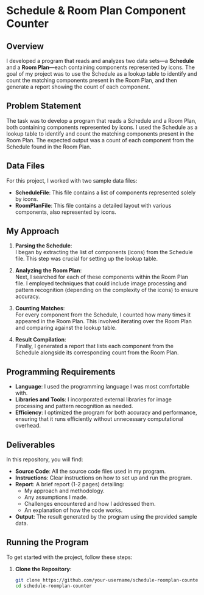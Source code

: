 # Schedule & Room Plan Component Counter

## Overview

I developed a program that reads and analyzes two data sets—a **Schedule** and a **Room Plan**—each containing components represented by icons. The goal of my project was to use the Schedule as a lookup table to identify and count the matching components present in the Room Plan, and then generate a report showing the count of each component.

## Problem Statement

The task was to develop a program that reads a Schedule and a Room Plan, both containing components represented by icons. I used the Schedule as a lookup table to identify and count the matching components present in the Room Plan. The expected output was a count of each component from the Schedule found in the Room Plan.

## Data Files

For this project, I worked with two sample data files:

- **ScheduleFile**: This file contains a list of components represented solely by icons.
- **RoomPlanFile**: This file contains a detailed layout with various components, also represented by icons.

## My Approach

1. **Parsing the Schedule**:  
   I began by extracting the list of components (icons) from the Schedule file. This step was crucial for setting up the lookup table.

2. **Analyzing the Room Plan**:  
   Next, I searched for each of these components within the Room Plan file. I employed techniques that could include image processing and pattern recognition (depending on the complexity of the icons) to ensure accuracy.

3. **Counting Matches**:  
   For every component from the Schedule, I counted how many times it appeared in the Room Plan. This involved iterating over the Room Plan and comparing against the lookup table.

4. **Result Compilation**:  
   Finally, I generated a report that lists each component from the Schedule alongside its corresponding count from the Room Plan.

## Programming Requirements

- **Language**: I used the programming language I was most comfortable with.
- **Libraries and Tools**: I incorporated external libraries for image processing and pattern recognition as needed.
- **Efficiency**: I optimized the program for both accuracy and performance, ensuring that it runs efficiently without unnecessary computational overhead.

## Deliverables

In this repository, you will find:

- **Source Code**: All the source code files used in my program.
- **Instructions**: Clear instructions on how to set up and run the program.
- **Report**: A brief report (1-2 pages) detailing:
  - My approach and methodology.
  - Any assumptions I made.
  - Challenges encountered and how I addressed them.
  - An explanation of how the code works.
- **Output**: The result generated by the program using the provided sample data.

## Running the Program

To get started with the project, follow these steps:

1. **Clone the Repository**:
   ```bash
   git clone https://github.com/your-username/schedule-roomplan-counter.git
   cd schedule-roomplan-counter
